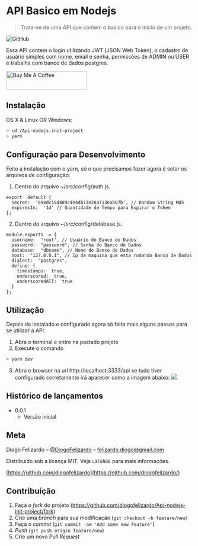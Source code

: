 
# API Basico em Nodejs
> Trata-se de uma API que contem o basico para o inicio de um projeto.

![GitHub](https://img.shields.io/github/license/diogofelizardo/Admin-react-init-project)

Essa API contem o login utilizando JWT (JSON Web Token), o cadastro de usuário simples com nome, email e senha, permissões de ADMIN ou USER e trabalha com banco de dados postgres.

<a href="https://www.buymeacoffee.com/ucGBgdf" target="_blank"><img src="https://cdn.buymeacoffee.com/buttons/arial-violet.png" alt="Buy Me A Coffee" style="height: 51px !important;width: 217px !important;" ></a>

## Instalação

OS X & Linux OR Windows:

```sh
> cd /Api-nodejs-init-project
> yarn
```

## Configuração para Desenvolvimento

Feito a instalação com o yarn, só o que precisamos fazer agora é setar os arquivos de configuração:

 1. Dentro do arquivo ~/src/config/auth.js.
```nodejs
export  default {
  secret:  '698dc19d489c4e4db73e28a713eab07b', // Random String MD5
  expiresIn:  '1d' // Quantidade de Tempo para Expirar o Token
};
```
 2. Dentro do arquivo ~/src/config/database.js.

```nodejs
module.exports  = {
  username:  "root", // Usuário do Banco de Dados
  password:  "password", // Senha do Banco de Dados
  database:  "dbname", // Nome do Banco de Dados
  host:  "127.0.0.1", // Ip da maquina que esta rodando Banco de Dados
  dialect:  "postgres",
  define: {
    timestamps:  true,
    underscored:  true,
    underscoredAll:  true
  }
};
```
## Utilização
Depois de instalado e configurado agora só falta mais alguns passos para se utilizar a API.

 1. Abra o terminal e entre na pastado projeto
 2. Execute o comando
```sh
> yarn dev
```
 3. Abra o browser na url http://localhost:3333/api se tudo tiver configurado corretamente irá aparecer como a imagem abaixo: 
 ![](../browser.png)

## Histórico de lançamentos
* 0.0.1
    * Versão inicial

## Meta

Diogo Felizardo – [@DiogoFelizardo](https://twitter.com/...) – felizardo.diogo@gmail.com

Distribuído sob a licença MIT. Veja `LICENSE` para mais informações.

[https://github.com/diogofelizardo](https://github.com/diogofelizardo/)

## Contribuição

1. Faça o _fork_ do projeto (<https://github.com/diogofelizardo/Api-nodejs-init-project/fork>)
2. Crie uma _branch_ para sua modificação (`git checkout -b feature/new`)
3. Faça o _commit_ (`git commit -am 'Add some new Feature'`)
4. _Push_ (`git push origin feature/new`)
5. Crie um novo _Pull Request_
